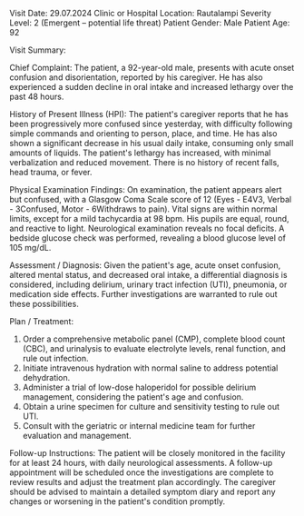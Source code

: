 Visit Date: 29.07.2024
Clinic or Hospital Location: Rautalampi
Severity Level: 2 (Emergent – potential life threat)
Patient Gender: Male
Patient Age: 92

Visit Summary:

Chief Complaint: The patient, a 92-year-old male, presents with acute onset confusion and disorientation, reported by his caregiver. He has also experienced a sudden decline in oral intake and increased lethargy over the past 48 hours.

History of Present Illness (HPI): The patient's caregiver reports that he has been progressively more confused since yesterday, with difficulty following simple commands and orienting to person, place, and time. He has also shown a significant decrease in his usual daily intake, consuming only small amounts of liquids. The patient's lethargy has increased, with minimal verbalization and reduced movement. There is no history of recent falls, head trauma, or fever.

Physical Examination Findings: On examination, the patient appears alert but confused, with a Glasgow Coma Scale score of 12 (Eyes - E4V3, Verbal - 3Confused, Motor - 6Withdraws to pain). Vital signs are within normal limits, except for a mild tachycardia at 98 bpm. His pupils are equal, round, and reactive to light. Neurological examination reveals no focal deficits. A bedside glucose check was performed, revealing a blood glucose level of 105 mg/dL.

Assessment / Diagnosis: Given the patient's age, acute onset confusion, altered mental status, and decreased oral intake, a differential diagnosis is considered, including delirium, urinary tract infection (UTI), pneumonia, or medication side effects. Further investigations are warranted to rule out these possibilities.

Plan / Treatment:
1. Order a comprehensive metabolic panel (CMP), complete blood count (CBC), and urinalysis to evaluate electrolyte levels, renal function, and rule out infection.
2. Initiate intravenous hydration with normal saline to address potential dehydration.
3. Administer a trial of low-dose haloperidol for possible delirium management, considering the patient's age and confusion.
4. Obtain a urine specimen for culture and sensitivity testing to rule out UTI.
5. Consult with the geriatric or internal medicine team for further evaluation and management.

Follow-up Instructions: The patient will be closely monitored in the facility for at least 24 hours, with daily neurological assessments. A follow-up appointment will be scheduled once the investigations are complete to review results and adjust the treatment plan accordingly. The caregiver should be advised to maintain a detailed symptom diary and report any changes or worsening in the patient's condition promptly.